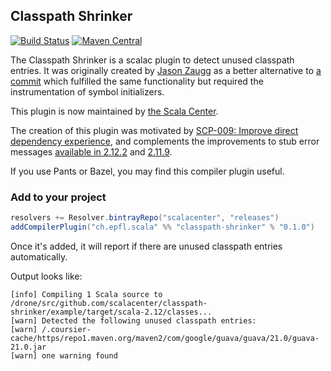 ## Classpath Shrinker
[![Build Status](https://platform-ci.scala-lang.org/api/badges/scalacenter/classpath-shrinker/status.svg)](https://platform-ci.scala-lang.org/scalacenter/classpath-shrinker)
[![Maven Central](https://img.shields.io/maven-central/v/ch.epfl.scala/classpath-shrinker_2.12.svg)][search.maven]

The Classpath Shrinker is a scalac plugin to detect unused classpath entries.
It was originally created by [Jason Zaugg](https://github.com/retronym) as a better alternative to [a commit](https://github.com/jvican/scala/commit/8d22990ce32d9215f7e1fdd839f00f651b283744)
which fulfilled the same functionality but required the instrumentation of symbol
initializers.

This plugin is now maintained by [the Scala Center](https://scala.epfl.ch).

The creation of this plugin was motivated by [SCP-009: Improve direct dependency experience](https://github.com/scalacenter/advisoryboard/blob/master/proposals/009-improve-direct-dependency-experience.md),
and complements the improvements to stub error messages [available in 2.12.2](https://github.com/scala/scala/pull/5724)
and [2.11.9](https://github.com/scala/scala/issues/5804).

If you use Pants or Bazel, you may find this compiler plugin useful.

### Add to your project

```scala
resolvers += Resolver.bintrayRepo("scalacenter", "releases")
addCompilerPlugin("ch.epfl.scala" %% "classpath-shrinker" % "0.1.0")
```

Once it's added, it will report if there are unused classpath entries automatically.

Output looks like:

```
[info] Compiling 1 Scala source to /drone/src/github.com/scalacenter/classpath-shrinker/example/target/scala-2.12/classes...
[warn] Detected the following unused classpath entries: 
[warn] /.coursier-cache/https/repo1.maven.org/maven2/com/google/guava/guava/21.0/guava-21.0.jar
[warn] one warning found
```

[search.maven]: http://search.maven.org/#search|ga|1|ch.epfl.scala.classpath-shrinker
